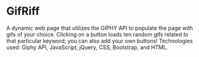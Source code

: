 # GifRiff
A dynamic web page that utilizes the GIPHY API to populate the page with gifs of your choice. Clicking on a button loads ten random gifs related to that particular keyword; you can also  add your own buttons! Technologies used: Giphy API, JavaScript, jQuery, CSS, Bootstrap, and HTML. 
